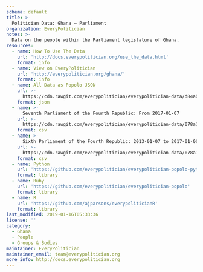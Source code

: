 ```yaml
---
schema: default
title: >-
  Politician Data: Ghana — Parliament
organization: EveryPolitician
notes: >-
  Data on the people within the Parliament legislature of Ghana.
resources:
  - name: How To Use The Data
    url: 'http://docs.everypolitician.org/use_the_data.html'
    format: info
  - name: View on EveryPolitician
    url: 'http://everypolitician.org/ghana/'
    format: info
  - name: All Data as Popolo JSON
    url: >-
      https://cdn.rawgit.com/everypolitician/everypolitician-data/d84ab82f3875356b526d709c51b97af37655e9c4/data/Ghana/Parliament/ep-popolo-v1.0.json
    format: json
  - name: >-
      Seventh Parliament of the Fourth Republic: From 2017-01-07
    url: >-
      https://cdn.rawgit.com/everypolitician/everypolitician-data/078a15832d9a990740b955ca7e45794152b6af01/data/Ghana/Parliament/term-7.csv
    format: csv
  - name: >-
      Sixth Parliament of the Fourth Republic: 2013-01-07 to 2017-01-06
    url: >-
      https://cdn.rawgit.com/everypolitician/everypolitician-data/078a15832d9a990740b955ca7e45794152b6af01/data/Ghana/Parliament/term-6.csv
    format: csv
  - name: Python
    url: 'https://github.com/everypolitician/everypolitician-popolo-python'
    format: library
  - name: Ruby
    url: 'https://github.com/everypolitician/everypolitician-popolo'
    format: library
  - name: R
    url: 'https://github.com/ajparsons/everypoliticianR'
    format: library
last_modified: 2019-01-16T05:33:36
license: ''
category:
  - Ghana
  - People
  - Groups & Bodies
maintainer: EveryPolitician
maintainer_email: team@everypolitician.org
more_info: http://docs.everypolitician.org
---
```

